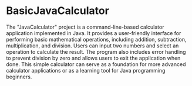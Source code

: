 # BasicJavaCalculator
The "JavaCalculator" project is a command-line-based calculator application implemented in Java. It provides a user-friendly interface for performing basic mathematical operations, including addition, subtraction, multiplication, and division. Users can input two numbers and select an operation to calculate the result. The program also includes error handling to prevent division by zero and allows users to exit the application when done. This simple calculator can serve as a foundation for more advanced calculator applications or as a learning tool for Java programming beginners.
